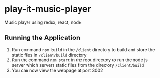 # play-it-music-player
Music player using redux, react, node

## Running the Application

1. Run command `npm build` in the `/client` directory to build and store the static files in `/client/build` directory
2. Run the command `npm start` in the root directory to run the node js server which servers static files from the directory `/client/build`
3. You can now view the webpage at port 3002

